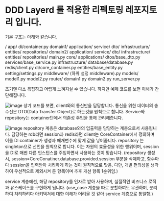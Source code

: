 # DDD Layerd 를 적용한 리펙토링 레포지토리 입니다.

기본 구조는 아래와 같습니다.

/
app/
  di/container.py
  domain1/
    application/
      service/
      dto/
    infrastructure/
      entities/
      repositories/
  domain2/
    application/
      service/
      dto/
    infrastructure/
      entities/
      repositories/
  main.py
core/
  applications/
    dtos/base_dto.py
    services/base_service.py
  infrastructure/
     database/database.py
     redis/client.py
     di/core_container.py
     entities/base_entity.py
     setting/settings.py
     middleware/
       (하위 설정 middleware).py
     models/
       model1.py
       model2.py
router/
  domain1.py
  domain2.py
run_server.py

초기엔 다소 복잡하고 어렵게 느껴지실 수 있습니다.
하지만 예제 코드를 보면 이해가 간단해집니다.

![image](https://github.com/user-attachments/assets/5a0fc04b-2f02-4eca-9a65-f93c46cf3a36)
상기 코드를 보면, client와의 통신만을 담당합니다.
통신을 위한 데이터의 송수신은 DTO(Data Transfer Object)로 하는것을 원칙으로 합니다.
Service와 repository는 container단에서 의존성 주입을 통해 관리해줍니다.

![image](https://github.com/user-attachments/assets/8d1f380c-5078-465b-afe3-fe10a8f78238)
repository 계층은 database와의 입출력을 담당하는 계층으로서 사용됩니다.
담당하는 rdb라면 session과 redis라면 client는 CoreContainer에서 정의하며 이를 DI container가 생성자 매개변수에 맞게 값을 넣어줍니다.
repository 는 singleton으로 선언을 원칙으로 합니다. 이는 자원의 효율성을 위한 행위이며, 
session을 DI로 매번 다른 인스턴스를 주입하면서 사용하는 것이 맞습니다.
(repository 생성 시, session=CoreConatiner.database.provided.session 부분을 삭제하고, 함수마다 session을 입력받아 처리하게 하는 것이 원칙적으로 맞음.
다만, 개발 편의성을 생각하여 우선적으로 제외시켜 둔 항목이며 추후 개선 항목 1순위임.)

service 계층에선, 해당 repository를 인자로 받아 사용하며, 실질적인 비즈니스 로직과 유스케이스를 구현하게 됩니다. 
(use_case 계층을 따로 분할하여도 무관하며, 분리하여 처리하려다 아키텍쳐에 대한 이해가 어려울 것 같아 service 계층으로 통일함.)



